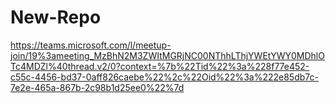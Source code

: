 # New-Repo

https://teams.microsoft.com/l/meetup-join/19%3ameeting_MzBhN2M3ZWItMGRjNC00NThhLThjYWEtYWY0MDhlOTc4MDZl%40thread.v2/0?context=%7b%22Tid%22%3a%228f77e452-c55c-4456-bd37-0aff826caebe%22%2c%22Oid%22%3a%222e85db7c-7e2e-465a-867b-2c98b1d25ee0%22%7d
